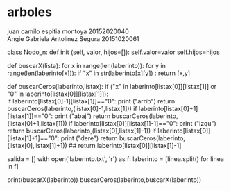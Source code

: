 # arboles
juan camilo espitia montoya  20152020040  
Angie Gabriela Antolinez Segura 20151020061



class Nodo_n:
    def init (self, valor, hijos=[]):
        self.valor=valor
        self.hijos=hijos

def buscarX(lista):
    for x in range(len(laberinto)):
        for y in range(len(laberinto[x])):
            if "x" in str(laberinto[x][y]) :
                return [x,y]

def buscarCeros(laberinto,listax):
    if ("x" in laberinto[listax[0]][listax[1]] or "0" in laberinto[listax[0]][listax[1]]):   
        if laberinto[listax[0]-1][listax[1]]=="0":
            print ("arrib")
            return buscarCeros(laberinto,(listax[0]-1,listax[1]))
        if laberinto[listax[0]+1][listax[1]]=="0":
            print ("abaj")
            return buscarCeros(laberinto,(listax[0]+1,listax[1]))
        if laberinto[listax[0]][listax[1]-1]=="0":
            print ("izqu")
            return buscarCeros(laberinto,(listax[0],listax[1]-1))
        if laberinto[listax[0]][listax[1]+1]=="0":
            print ("dere")
            return buscarCeros(laberinto,(listax[0],listax[1]+1))
           ## return laberinto[listax[0]][listax[1]-1]
           
    


salida = []
with open('laberinto.txt', 'r') as f:
    laberinto = [linea.split() for linea in f]

print(buscarX(laberinto))
buscarCeros(laberinto,buscarX(laberinto))
